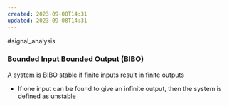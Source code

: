 ```yaml
---
created: 2023-09-08T14:31
updated: 2023-09-08T14:31
---
```

#signal_analysis 
### Bounded Input Bounded Output (BIBO)
A system is BIBO stable if finite inputs result in finite outputs
- If one input can be found to give an infinite output, then the system is defined as unstable
